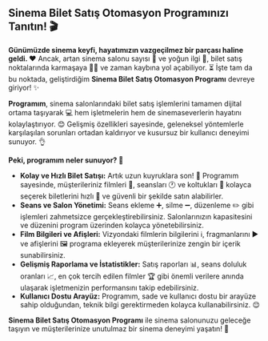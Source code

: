 ## Sinema Bilet Satış Otomasyon Programınızı Tanıtın! 🎬

**Günümüzde sinema keyfi, hayatımızın vazgeçilmez bir parçası haline geldi. ❤️** Ancak, artan sinema salonu sayısı 🏢 ve yoğun ilgi 👥, bilet satış noktalarında karmaşaya 😵‍💫 ve zaman kaybına yol açabiliyor. ⏳ İşte tam da bu noktada, geliştirdiğim **Sinema Bilet Satış Otomasyon Programı** devreye giriyor! ✨

**Programım**, sinema salonlarındaki bilet satış işlemlerini tamamen dijital ortama taşıyarak 💻 hem işletmelerin hem de sinemaseverlerin hayatını kolaylaştırıyor. 😊 Gelişmiş özellikleri sayesinde, geleneksel yöntemlerle karşılaşılan sorunları ortadan kaldırıyor ve kusursuz bir kullanıcı deneyimi sunuyor. 👌

**Peki, programım neler sunuyor? 🤔**

* **Kolay ve Hızlı Bilet Satışı:**  Artık uzun kuyruklara son! 🚫 Programım sayesinde, müşterileriniz filmleri 🍿, seansları 🕐 ve koltukları 💺 kolayca seçerek biletlerini hızlı 🚀 ve güvenli bir şekilde satın alabilirler. 
* **Seans ve Salon Yönetimi:**  Seans ekleme ➕, silme ➖, düzenleme ✏️ gibi işlemleri zahmetsizce gerçekleştirebilirsiniz. Salonlarınızın kapasitesini ve düzenini program üzerinden kolayca yönetebilirsiniz. 
* **Film Bilgileri ve Afişleri:**  Vizyondaki filmlerin bilgilerini ℹ️, fragmanlarını ▶️ ve afişlerini 🖼️ programa ekleyerek müşterilerinize zengin bir içerik sunabilirsiniz. 
* **Gelişmiş Raporlama ve İstatistikler:**  Satış raporları 📊, seans doluluk oranları 📈, en çok tercih edilen filmler 🏆 gibi önemli verilere anında ulaşarak işletmenizin performansını takip edebilirsiniz. 
* **Kullanıcı Dostu Arayüz:** Programım, sade ve kullanıcı dostu bir arayüze sahip olduğundan, teknik bilgi gerektirmeden kolayca kullanabilirsiniz.  😌

**Sinema Bilet Satış Otomasyon Programı** ile sinema salonunuzu geleceğe taşıyın ve müşterilerinize unutulmaz bir sinema deneyimi yaşatın!  🚀
